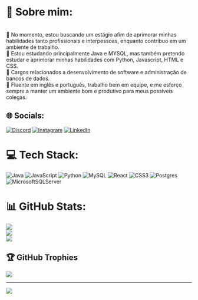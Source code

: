 # 💫 Sobre mim:
<br>    🔭 No momento, estou buscando um estágio afim de aprimorar minhas habilidades tanto profissionais e interpessoas, enquanto contribuo em um ambiente de trabalho.<br>    🌱 Estou estudando principalmente Java e MYSQL, mas também pretendo estudar e aprimorar minhas habilidades com Python, Javascript, HTML e CSS.<br>    👯 Cargos relacionados a desenvolvimento de software e administração de bancos de dados.<br>    💬 Fluente em inglês e português, trabalho bem em equipe, e me esforço sempre a manter um ambiente bom e produtivo para meus possíveis colegas.<br>


## 🌐 Socials:
[![Discord](https://img.shields.io/badge/Discord-%237289DA.svg?logo=discord&logoColor=white)](https://discord.gg/itz_stoppa) [![Instagram](https://img.shields.io/badge/Instagram-%23E4405F.svg?logo=Instagram&logoColor=white)](https://instagram.com/vitorstoppa_13) [![LinkedIn](https://img.shields.io/badge/LinkedIn-%230077B5.svg?logo=linkedin&logoColor=white)](https://linkedin.com/in/VítorStoppa) 

# 💻 Tech Stack:
![Java](https://img.shields.io/badge/java-%23ED8B00.svg?style=for-the-badge&logo=openjdk&logoColor=white) ![JavaScript](https://img.shields.io/badge/javascript-%23323330.svg?style=for-the-badge&logo=javascript&logoColor=%23F7DF1E) ![Python](https://img.shields.io/badge/python-3670A0?style=for-the-badge&logo=python&logoColor=ffdd54) ![MySQL](https://img.shields.io/badge/mysql-4479A1.svg?style=for-the-badge&logo=mysql&logoColor=white) ![React](https://img.shields.io/badge/react-%2320232a.svg?style=for-the-badge&logo=react&logoColor=%2361DAFB) ![CSS3](https://img.shields.io/badge/css3-%231572B6.svg?style=for-the-badge&logo=css3&logoColor=white) ![Postgres](https://img.shields.io/badge/postgres-%23316192.svg?style=for-the-badge&logo=postgresql&logoColor=white) ![MicrosoftSQLServer](https://img.shields.io/badge/Microsoft%20SQL%20Server-CC2927?style=for-the-badge&logo=microsoft%20sql%20server&logoColor=white)
# 📊 GitHub Stats:
![](https://github-readme-stats.vercel.app/api?username=VitorOVitor&theme=shadow_blue&hide_border=false&include_all_commits=false&count_private=false)<br/>
![](https://github-readme-streak-stats.herokuapp.com/?user=VitorOVitor&theme=shadow_blue&hide_border=false)<br/>
![](https://github-readme-stats.vercel.app/api/top-langs/?username=VitorOVitor&theme=shadow_blue&hide_border=false&include_all_commits=false&count_private=false&layout=compact)

## 🏆 GitHub Trophies
![](https://github-profile-trophy.vercel.app/?username=VitorOVitor&theme=radical&no-frame=false&no-bg=false&margin-w=4)

---
[![](https://visitcount.itsvg.in/api?id=VitorOVitor&icon=0&color=0)](https://visitcount.itsvg.in)

<!-- Proudly created with GPRM ( https://gprm.itsvg.in ) -->

